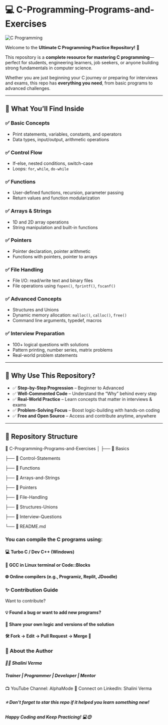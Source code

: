 # 💻 C-Programming-Programs-and-Exercises

![C Programming](https://github.com/user-attachments/assets/0bb6631d-a621-4da2-8d77-e94500e1aecb)

Welcome to the **Ultimate C Programming Practice Repository!** 🚀

This repository is a **complete resource for mastering C programming**—perfect for students, engineering learners, job seekers, or anyone building strong fundamentals in computer science.

Whether you are just beginning your C journey or preparing for interviews and exams, this repo has **everything you need**, from basic programs to advanced challenges.

---

## 📘 What You’ll Find Inside

### ✅ Basic Concepts
- Print statements, variables, constants, and operators
- Data types, input/output, arithmetic operations

### ✅ Control Flow
- If-else, nested conditions, switch-case
- Loops: `for`, `while`, `do-while`

### ✅ Functions
- User-defined functions, recursion, parameter passing
- Return values and function modularization

### ✅ Arrays & Strings
- 1D and 2D array operations
- String manipulation and built-in functions

### ✅ Pointers
- Pointer declaration, pointer arithmetic
- Functions with pointers, pointer to arrays

### ✅ File Handling
- File I/O: read/write text and binary files
- File operations using `fopen()`, `fprintf()`, `fscanf()`

### ✅ Advanced Concepts
- Structures and Unions
- Dynamic memory allocation: `malloc()`, `calloc()`, `free()`
- Command line arguments, typedef, macros

### ✅ Interview Preparation
- 100+ logical questions with solutions
- Pattern printing, number series, matrix problems
- Real-world problem statements

---

## 🌟 Why Use This Repository?

- ✅ **Step-by-Step Progression** – Beginner to Advanced
- ✅ **Well-Commented Code** – Understand the “Why” behind every step
- ✅ **Real-World Practice** – Learn concepts that matter in interviews & exams
- ✅ **Problem-Solving Focus** – Boost logic-building with hands-on coding
- ✅ **Free and Open Source** – Access and contribute anytime, anywhere

---

## 📂 Repository Structure

📁 C-Programming-Programs-and-Exercises
│
├── 📁 Basics

├── 📁 Control-Statements

├── 📁 Functions

├── 📁 Arrays-and-Strings

├── 📁 Pointers

├── 📁 File-Handling

├── 📁 Structures-Unions

├── 📁 Interview-Questions

└── 📄 README.md



### You can compile the C programs using:

#### 💻 Turbo C / Dev C++ (Windows)

#### 🐧 GCC in Linux terminal or Code::Blocks

#### 🌐 Online compilers (e.g., Programiz, Replit, JDoodle)


### ✨ Contribution Guide

Want to contribute?

#### 💡 Found a bug or want to add new programs?

#### 📢 Share your own logic and versions of the solution

#### 🛠 Fork → Edit → Pull Request → Merge 💯



### 🙋 About the Author

##### 👩‍💻 Shalini Verma
##### Trainer | Programmer | Developer | Mentor
📺 YouTube Channel: AlphaMode
📍 Connect on LinkedIn: Shalini Verma

##### ⭐ Don't forget to star this repo if it helped you learn something new!
##### Happy Coding and Keep Practicing! 💻😊

